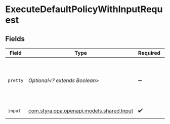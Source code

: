 # ExecuteDefaultPolicyWithInputRequest


## Fields

| Field                                                                     | Type                                                                      | Required                                                                  | Description                                                               |
| ------------------------------------------------------------------------- | ------------------------------------------------------------------------- | ------------------------------------------------------------------------- | ------------------------------------------------------------------------- |
| `pretty`                                                                  | *Optional<? extends Boolean>*                                             | :heavy_minus_sign:                                                        | If parameter is `true`, response will formatted for humans.               |
| `input`                                                                   | [com.styra.opa.openapi.models.shared.Input](../../models/shared/Input.md) | :heavy_check_mark:                                                        | The input document                                                        |